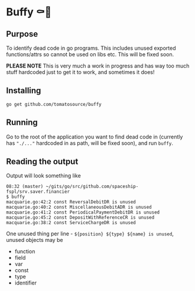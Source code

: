 # Buffy ⚰️🔪

## Purpose

To identify dead code in go programs. This includes unused exported functions/attrs so cannot be used on libs etc. This will be fixed soon.

**PLEASE NOTE** This is very much a work in progress and has way too much stuff hardcoded just to get it to work, and sometimes it does!

## Installing

```
go get github.com/tomatosource/buffy
```

## Running

Go to the root of the application you want to find dead code in (currently has `"./..."` hardcoded in as path, will be fixed soon), and run `buffy`.

## Reading the output

Output will look something like

```
08:32 (master) ~/gits/go/src/github.com/spaceship-fspl/srv.saver.financier
$ buffy
macquarie.go:42:2 const ReversalDebitDR is unused
macquarie.go:40:2 const MiscellaneousDebitADR is unused
macquarie.go:41:2 const PeriodicalPaymentDebitDR is unused
macquarie.go:45:2 const DepositWithReferenceCR is unused
macquarie.go:38:2 const ServiceChargeDR is unused
```

One unused thing per line - `${position} ${type} ${name} is unused`, unused objects may be

 - function
 - field
 - var
 - const
 - type
 - identifier


